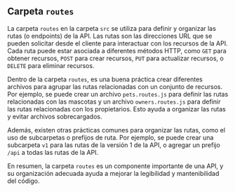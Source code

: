 ## Carpeta `routes`

La carpeta `routes` en la carpeta `src` se utiliza para definir y organizar las rutas (o endpoints) de la API. Las rutas son las direcciones URL que se pueden solicitar desde el cliente para interactuar con los recursos de la API. Cada ruta puede estar asociada a diferentes métodos HTTP, como `GET` para obtener recursos, `POST` para crear recursos, `PUT` para actualizar recursos, o `DELETE` para eliminar recursos.

Dentro de la carpeta `routes`, es una buena práctica crear diferentes archivos para agrupar las rutas relacionadas con un conjunto de recursos. Por ejemplo, se puede crear un archivo `pets.routes.js` para definir las rutas relacionadas con las mascotas y un archivo `owners.routes.js` para definir las rutas relacionadas con los propietarios. Esto ayuda a organizar las rutas y evitar archivos sobrecargados.

Además, existen otras prácticas comunes para organizar las rutas, como el uso de subcarpetas o prefijos de ruta. Por ejemplo, se puede crear una subcarpeta `v1` para las rutas de la versión 1 de la API, o agregar un prefijo `/api` a todas las rutas de la API.

En resumen, la carpeta `routes` es un componente importante de una API, y su organización adecuada ayuda a mejorar la legibilidad y mantenibilidad del código.

